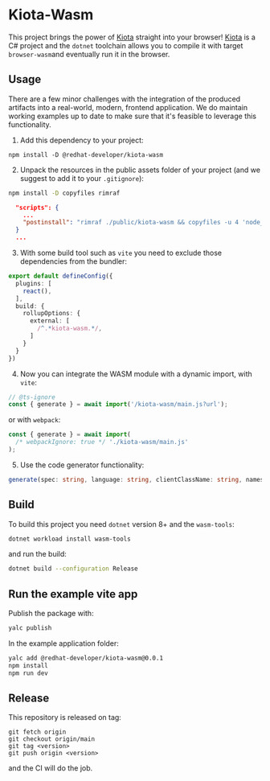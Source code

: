 # Kiota-Wasm

This project brings the power of [Kiota](https://github.com/microsoft/kiota) straight into your browser!
[Kiota](https://github.com/microsoft/kiota) is a C# project and the `dotnet` toolchain allows you to compile it with target `browser-wasm`and eventually run it in the browser.

## Usage

There are a few minor challenges with the integration of the produced artifacts into a real-world, modern, frontend application.
We do maintain working examples up to date to make sure that it's feasible to leverage this functionality.

1. Add this dependency to your project:

`npm install -D @redhat-developer/kiota-wasm`

2. Unpack the resources in the public assets folder of your project (and we suggest to add it to your `.gitignore`):

```bash
npm install -D copyfiles rimraf
```

```json
  "scripts": {
    ...
    "postinstall": "rimraf ./public/kiota-wasm && copyfiles -u 4 'node_modules/@redhat-developer/kiota-wasm/dist/**/*.*' 'public/kiota-wasm'"
  }
  ...
```

3. With some build tool such as `vite` you need to exclude those dependencies from the bundler:

```ts
export default defineConfig({
  plugins: [
    react(),
  ],
  build: {
    rollupOptions: {
      external: [
        /^.*kiota-wasm.*/,
      ]
    }
  }
})
```

4. Now you can integrate the WASM module with a dynamic import, with `vite`:

```ts
// @ts-ignore
const { generate } = await import('/kiota-wasm/main.js?url');
```

or with `webpack`:

```ts
const { generate } = await import(
  /* webpackIgnore: true */ './kiota-wasm/main.js'
);
```

5. Use the code generator functionality:

```ts
generate(spec: string, language: string, clientClassName: string, namespaceName: string, includePatterns: string, excludePatterns: string);
```


## Build

To build this project you need `dotnet` version 8+ and the `wasm-tools`:

```bash
dotnet workload install wasm-tools
```

and run the build:

```bash
dotnet build --configuration Release
```

## Run the example vite app

Publish the package with:

```bash
yalc publish
```

In the example application folder:

```bash
yalc add @redhat-developer/kiota-wasm@0.0.1
npm install
npm run dev
```

## Release

This repository is released on tag:

```
git fetch origin
git checkout origin/main
git tag <version>
git push origin <version>
```

and the CI will do the job.
